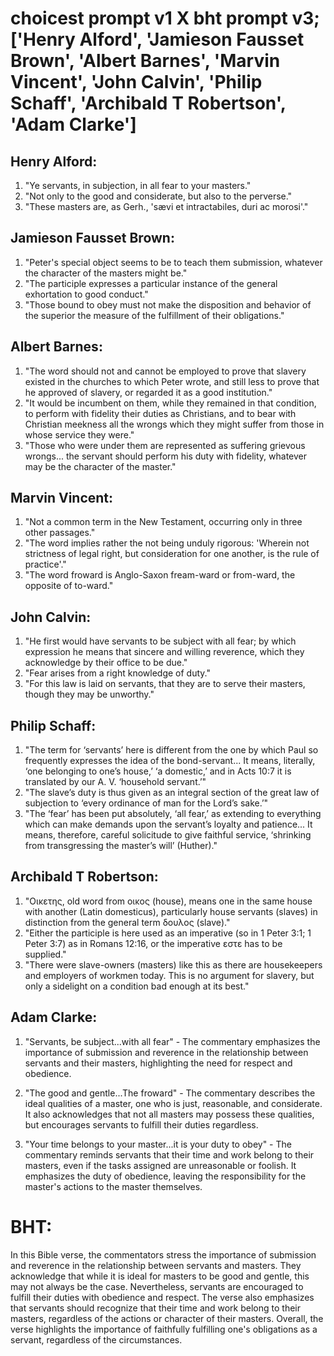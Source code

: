 # choicest prompt v1 X bht prompt v3; ['Henry Alford', 'Jamieson Fausset Brown', 'Albert Barnes', 'Marvin Vincent', 'John Calvin', 'Philip Schaff', 'Archibald T Robertson', 'Adam Clarke']

## Henry Alford:
1. "Ye servants, in subjection, in all fear to your masters." 
2. "Not only to the good and considerate, but also to the perverse." 
3. "These masters are, as Gerh., 'sævi et intractabiles, duri ac morosi'."

## Jamieson Fausset Brown:
1. "Peter's special object seems to be to teach them submission, whatever the character of the masters might be."
2. "The participle expresses a particular instance of the general exhortation to good conduct."
3. "Those bound to obey must not make the disposition and behavior of the superior the measure of the fulfillment of their obligations."

## Albert Barnes:
1. "The word should not and cannot be employed to prove that slavery existed in the churches to which Peter wrote, and still less to prove that he approved of slavery, or regarded it as a good institution."
2. "It would be incumbent on them, while they remained in that condition, to perform with fidelity their duties as Christians, and to bear with Christian meekness all the wrongs which they might suffer from those in whose service they were."
3. "Those who were under them are represented as suffering grievous wrongs... the servant should perform his duty with fidelity, whatever may be the character of the master."

## Marvin Vincent:
1. "Not a common term in the New Testament, occurring only in three other passages." 
2. "The word implies rather the not being unduly rigorous: 'Wherein not strictness of legal right, but consideration for one another, is the rule of practice'." 
3. "The word froward is Anglo-Saxon fream-ward or from-ward, the opposite of to-ward."

## John Calvin:
1. "He first would have servants to be subject with all fear; by which expression he means that sincere and willing reverence, which they acknowledge by their office to be due."
2. "Fear arises from a right knowledge of duty."
3. "For this law is laid on servants, that they are to serve their masters, though they may be unworthy."

## Philip Schaff:
1. "The term for ‘servants’ here is different from the one by which Paul so frequently expresses the idea of the bond-servant... It means, literally, ‘one belonging to one’s house,’ ‘a domestic,’ and in Acts 10:7 it is translated by our A. V. ‘household servant.’" 
2. "The slave’s duty is thus given as an integral section of the great law of subjection to ‘every ordinance of man for the Lord’s sake.’" 
3. "The ‘fear’ has been put absolutely, ‘all fear,’ as extending to everything which can make demands upon the servant’s loyalty and patience... It means, therefore, careful solicitude to give faithful service, ‘shrinking from transgressing the master’s will’ (Huther)."

## Archibald T Robertson:
1. "Οικετης, old word from οικος (house), means one in the same house with another (Latin domesticus), particularly house servants (slaves) in distinction from the general term δουλος (slave)." 
2. "Either the participle is here used as an imperative (so in 1 Peter 3:1; 1 Peter 3:7) as in Romans 12:16, or the imperative εστε has to be supplied."
3. "There were slave-owners (masters) like this as there are housekeepers and employers of workmen today. This is no argument for slavery, but only a sidelight on a condition bad enough at its best."

## Adam Clarke:
1. "Servants, be subject...with all fear" - The commentary emphasizes the importance of submission and reverence in the relationship between servants and their masters, highlighting the need for respect and obedience.

2. "The good and gentle...The froward" - The commentary describes the ideal qualities of a master, one who is just, reasonable, and considerate. It also acknowledges that not all masters may possess these qualities, but encourages servants to fulfill their duties regardless.

3. "Your time belongs to your master...it is your duty to obey" - The commentary reminds servants that their time and work belong to their masters, even if the tasks assigned are unreasonable or foolish. It emphasizes the duty of obedience, leaving the responsibility for the master's actions to the master themselves.


# BHT:
In this Bible verse, the commentators stress the importance of submission and reverence in the relationship between servants and masters. They acknowledge that while it is ideal for masters to be good and gentle, this may not always be the case. Nevertheless, servants are encouraged to fulfill their duties with obedience and respect. The verse also emphasizes that servants should recognize that their time and work belong to their masters, regardless of the actions or character of their masters. Overall, the verse highlights the importance of faithfully fulfilling one's obligations as a servant, regardless of the circumstances.